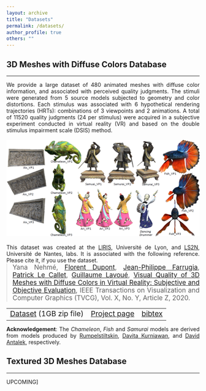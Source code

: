 ```yaml
---
layout: archive
title: "Datasets"
permalink: /datasets/
author_profile: true
others: ""
---
```

## 3D Meshes with Diffuse Colors Database
------
<p style='text-align: justify; margin:0'> We provide a large dataset of 480 animated meshes with diffuse color information, and associated with perceived quality judgments. 
The stimuli were generated from 5 source models subjected to geometry and color distortions. Each stimulus was associated with 6 hypothetical rendering trajectories (HRTs): 
combinations of 3 viewpoints and 2 animations. A total of 11520 quality judgments (24 per stimulus) were acquired in a subjective experiment conducted in virtual reality (VR) 
and based on the double stimulus impairment scale (DSIS) method.<br/><br/>
<img src='/images/VC_DB_RefPic.png'><br/><br/>
This dataset was created at the <a href="https://liris.cnrs.fr/" target="_top">LIRIS</a>, Université de Lyon, and <a href="https://www.ls2n.fr/" target="_top">LS2N</a>, Université de Nantes, labs.
It is associated with the following reference. Please cite it, if you use the dataset.</p>
<blockquote style='margin:0;'>
  <p  style='text-align: justify; margin-top:0; font-size: 17px;'>Yana Nehmé, <a href="https://perso.liris.cnrs.fr/florent.dupont/" target="_top">Florent Dupont</a>, <a href="http://perso.univ-lyon1.fr/jean-philippe.farrugia/" target="_top">Jean-Philippe Farrugia</a>, 
 <a href="https://scholar.google.fr/citations?user=llgwlUgAAAAJ&hl=fr" target="_top">Patrick Le Callet</a>, <a href="https://perso.liris.cnrs.fr/guillaume.lavoue/index.html" target="_top">Guillaume Lavoué</a>, 
<a href="https://yananehme.github.io/publication/2020-IEEE-TVCG" target="_top">Visual Quality of 3D Meshes with Diffuse Colors in Virtual Reality: Subjective and Objective Evaluation</a>, 
IEEE Transactions on Visualization and Computer Graphics (TVCG), Vol. X, No. Y, Article Z, 2020.
</p>
</blockquote>

<table style='table-layout: fixed;'>
  <tbody>
    <tr>
      <td  style="text-align:center; font-size: 19px;"><a href="https://perso.liris.cnrs.fr/ynehme/datasets/Final_VertexColor_DB.zip">Dataset</a> (1GB zip file)</td>
      <td style="text-align:center; font-size: 19px;"><a href="https://projet.liris.cnrs.fr/pisco/">Project page</a></td>
      <td style="text-align:center; font-size: 19px;"><a href="http://yananehme.github.io/files/bbb.bib">bibtex</a></td>
    </tr>
  </tbody>
</table>

<p style='text-align: justify; margin:0'> <b>Acknowledgement</b>: The <i>Chameleon</i>, <i>Fish</i> and <i>Samurai</i> models 
are derived from models produced by <a href="https://sketchfab.com/rumpelshtiltshin">Rumpelstiltskin</a>, <a href="https://www.cgtrader.com/davt-key">Davita Kurniawan</a>, and <a href="https://sketchfab.com/David.Antalek">David Antalek</a>, respectively.
</p>

## Textured 3D Meshes Database
------
UPCOMING]
